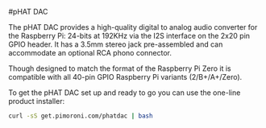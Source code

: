 <!--
---
name: "pHAT DAC"
class: board
type: audio
image: 'phat-dac.png'
manufacturer: Pimoroni
description: An I2S digital to analog audio converter
buy: https://shop.pimoroni.com/products/phat-dac
formfactor: 'pHAT'
pincount: 40
eeprom: no
power:
  '1':
  '2':
ground:
  '6':
pin:
  '12':
    name: I2S
  '35':
    name: I2S
  '40':
    name: I2S
install:
  'devices':
  - 'i2s'
-->
#pHAT DAC

The pHAT DAC provides a high-quality digital to analog audio converter for the Raspberry Pi: 24-bits at 192KHz via the I2S interface on the 2x20 pin GPIO header. It has a 3.5mm stereo jack pre-assembled and can accommodate an optional RCA phono connector.

Though designed to match the format of the Raspberry Pi Zero it is compatible with all 40-pin GPIO Raspberry Pi variants (2/B+/A+/Zero).

To get the pHAT DAC set up and ready to go you can use the one-line product installer:

```bash
curl -sS get.pimoroni.com/phatdac | bash
```
